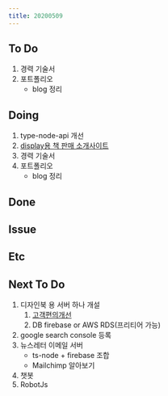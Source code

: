 ```yaml
---
title: 20200509
---
```


## To Do

1. 경력 기술서
2. 포트폴리오
   - blog 정리

## Doing

1. type-node-api 개선
2. [display용 책 판매 소개사이트](https://www.notion.so/664d830ecbd64cfd92ec8d22efa725fa)
3. 경력 기술서
4. 포트폴리오
   - blog 정리

## Done

## Issue

## Etc

## Next To Do

1. 디자인북 용 서버 하나 개설
   1. [ 고객편의개선 ](https://www.notion.so/ec91e42cfe2a40da8c1f01f5d3c83c4a)
   2. DB firebase or AWS RDS(프리티어 가능)
2. google search console 등록
3. 뉴스레터 이메일 서버
   - ts-node + firebase 조합
   - Mailchimp 알아보기
4. 챗봇
5. RobotJs
